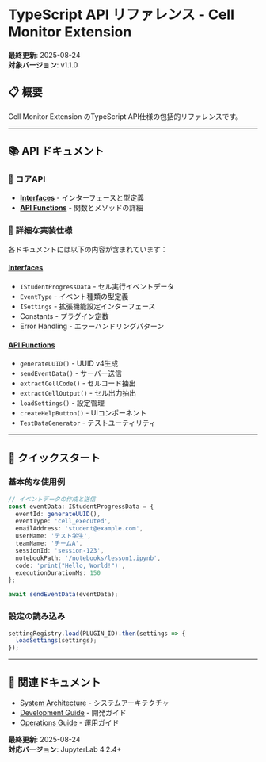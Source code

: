 # TypeScript API リファレンス - Cell Monitor Extension

**最終更新**: 2025-08-24  
**対象バージョン**: v1.1.0

## 📋 概要

Cell Monitor Extension のTypeScript API仕様の包括的リファレンスです。

---

## 📚 API ドキュメント

### 🎯 コアAPI
- **[Interfaces](INTERFACES.md)** - インターフェースと型定義
- **[API Functions](API_FUNCTIONS.md)** - 関数とメソッドの詳細

### 📖 詳細な実装仕様
各ドキュメントには以下の内容が含まれています：

#### [Interfaces](INTERFACES.md)
- `IStudentProgressData` - セル実行イベントデータ
- `EventType` - イベント種類の型定義  
- `ISettings` - 拡張機能設定インターフェース
- Constants - プラグイン定数
- Error Handling - エラーハンドリングパターン

#### [API Functions](API_FUNCTIONS.md)
- `generateUUID()` - UUID v4生成
- `sendEventData()` - サーバー送信
- `extractCellCode()` - セルコード抽出
- `extractCellOutput()` - セル出力抽出
- `loadSettings()` - 設定管理
- `createHelpButton()` - UIコンポーネント
- `TestDataGenerator` - テストユーティリティ

---

## 🚀 クイックスタート

### 基本的な使用例

```typescript
// イベントデータの作成と送信
const eventData: IStudentProgressData = {
  eventId: generateUUID(),
  eventType: 'cell_executed',
  emailAddress: 'student@example.com',
  userName: 'テスト学生',
  teamName: 'チームA',
  sessionId: 'session-123',
  notebookPath: '/notebooks/lesson1.ipynb',
  code: 'print("Hello, World!")',
  executionDurationMs: 150
};

await sendEventData(eventData);
```

### 設定の読み込み

```typescript
settingRegistry.load(PLUGIN_ID).then(settings => {
  loadSettings(settings);
});
```

---

## 🔗 関連ドキュメント

- [System Architecture](../architecture/SYSTEM_ARCHITECTURE.md) - システムアーキテクチャ
- [Development Guide](../dev/GETTING_STARTED.md) - 開発ガイド
- [Operations Guide](../OPERATIONS_GUIDE.md) - 運用ガイド

**最終更新**: 2025-08-24  
**対応バージョン**: JupyterLab 4.2.4+
